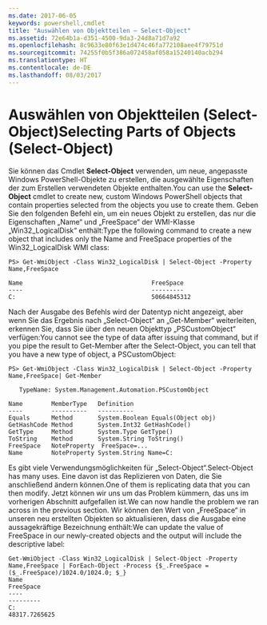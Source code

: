 ```yaml
---
ms.date: 2017-06-05
keywords: powershell,cmdlet
title: "Auswählen von Objektteilen – Select-Object"
ms.assetid: 72e64b1a-d351-4500-9da3-24d8a71d7a92
ms.openlocfilehash: 8c9633e80f63e1d474c46fa772108aee4f79751d
ms.sourcegitcommit: 74255f0b5f386a072458af058a15240140acb294
ms.translationtype: HT
ms.contentlocale: de-DE
ms.lasthandoff: 08/03/2017
---
```

# <a name="selecting-parts-of-objects-select-object"></a><span data-ttu-id="9f989-103">Auswählen von Objektteilen (Select-Object)</span><span class="sxs-lookup"><span data-stu-id="9f989-103">Selecting Parts of Objects (Select-Object)</span></span>
<span data-ttu-id="9f989-104">Sie können das Cmdlet **Select-Object** verwenden, um neue, angepasste Windows PowerShell-Objekte zu erstellen, die ausgewählte Eigenschaften der zum Erstellen verwendeten Objekte enthalten.</span><span class="sxs-lookup"><span data-stu-id="9f989-104">You can use the **Select-Object** cmdlet to create new, custom Windows PowerShell objects that contain properties selected from the objects you use to create them.</span></span> <span data-ttu-id="9f989-105">Geben Sie den folgenden Befehl ein, um ein neues Objekt zu erstellen, das nur die Eigenschaften „Name“ und „FreeSpace“ der WMI-Klasse „Win32_LogicalDisk“ enthält:</span><span class="sxs-lookup"><span data-stu-id="9f989-105">Type the following command to create a new object that includes only the Name and FreeSpace properties of the Win32_LogicalDisk WMI class:</span></span>

```
PS> Get-WmiObject -Class Win32_LogicalDisk | Select-Object -Property Name,FreeSpace

Name                                    FreeSpace
----                                    ---------
C:                                      50664845312
```

<span data-ttu-id="9f989-106">Nach der Ausgabe des Befehls wird der Datentyp nicht angezeigt, aber wenn Sie das Ergebnis nach „Select-Object“ an „Get-Member“ weiterleiten, erkennen Sie, dass Sie über den neuen Objekttyp „PSCustomObject“ verfügen:</span><span class="sxs-lookup"><span data-stu-id="9f989-106">You cannot see the type of data after issuing that command, but if you pipe the result to Get-Member after the Select-Object, you can tell that you have a new type of object, a PSCustomObject:</span></span>

```
PS> Get-WmiObject -Class Win32_LogicalDisk | Select-Object -Property Name,FreeSpace| Get-Member

   TypeName: System.Management.Automation.PSCustomObject

Name        MemberType   Definition
----        ----------   ----------
Equals      Method       System.Boolean Equals(Object obj)
GetHashCode Method       System.Int32 GetHashCode()
GetType     Method       System.Type GetType()
ToString    Method       System.String ToString()
FreeSpace   NoteProperty  FreeSpace=...
Name        NoteProperty System.String Name=C:
```

<span data-ttu-id="9f989-107">Es gibt viele Verwendungsmöglichkeiten für „Select-Object“.</span><span class="sxs-lookup"><span data-stu-id="9f989-107">Select-Object has many uses.</span></span> <span data-ttu-id="9f989-108">Eine davon ist das Replizieren von Daten, die Sie anschließend ändern können.</span><span class="sxs-lookup"><span data-stu-id="9f989-108">One of them is replicating data that you can then modify.</span></span> <span data-ttu-id="9f989-109">Jetzt können wir uns um das Problem kümmern, das uns im vorherigen Abschnitt aufgefallen ist.</span><span class="sxs-lookup"><span data-stu-id="9f989-109">We can now handle the problem we ran across in the previous section.</span></span> <span data-ttu-id="9f989-110">Wir können den Wert von „FreeSpace“ in unseren neu erstellten Objekten so aktualisieren, dass die Ausgabe eine aussagekräftige Bezeichnung enthält:</span><span class="sxs-lookup"><span data-stu-id="9f989-110">We can update the value of FreeSpace in our newly-created objects and the output will include the descriptive label:</span></span>

```
Get-WmiObject -Class Win32_LogicalDisk | Select-Object -Property Name,FreeSpace | ForEach-Object -Process {$_.FreeSpace = ($_.FreeSpace)/1024.0/1024.0; $_}
Name                                                                  FreeSpace
----                                                                  ---------
C:                                                                48317.7265625
```

